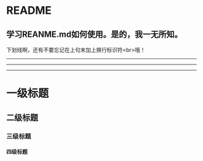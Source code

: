 # README
## 学习REANME.md如何使用。是的，我一无所知。<br>
下划线啊，还有不要忘记在上句末加上换行标识符\<br>哦！
***
---
___
# 一级标题
## 二级标题
### 三级标题
#### 四级标题



